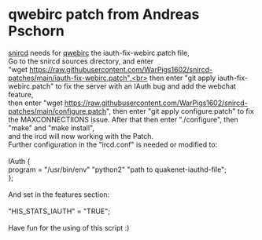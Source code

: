 # qwebirc patch from Andreas Pschorn<br>
[snircd](https://github.com/quakenet/snircd) needs for [qwebirc](https://github.com/qwebirc/qwebirc) the iauth-fix-webirc.patch file,<br>
Go to the snircd sources directory, and enter<br>
"wget https://raw.githubusercontent.com/WarPigs1602/snircd-patches/main/iauth-fix-webirc.patch",<br>
then enter "git apply iauth-fix-webirc.patch" to fix the server with an IAuth bug and add the webchat feature,<br>
then enter "wget https://raw.githubusercontent.com/WarPigs1602/snircd-patches/main/configure.patch",
then enter "git apply configure.patch" to fix the MAXCONNECTIIONS issue.
After that then enter "./configure", then "make" and "make install",<br>
and the ircd will now working with the Patch.<br>
Further configuration in the "ircd.conf" is needed or modified to:<br>
<br>
IAuth {<br>
 program = "/usr/bin/env" "python2" "path to quakenet-iauthd-file";<br>
};<br>
<br>
And set in the features section:<br>
<br>
"HIS_STATS_IAUTH" = "TRUE";<br>
<br>
Have fun for the using of this script :)
